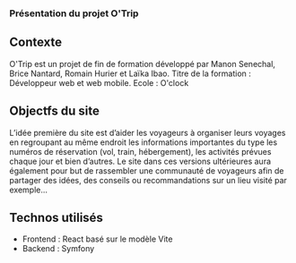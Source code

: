 ### Présentation du projet O'Trip
## Contexte
O'Trip est un projet de fin de formation développé par Manon Senechal, Brice Nantard, Romain Hurier et Laïka Ibao.
Titre de la formation : Développeur web et web mobile.
Ecole : O'clock

## Objectfs du site
L’idée première du site est d’aider les voyageurs à organiser leurs voyages en regroupant au même endroit les informations importantes du type les numéros de réservation (vol, train, hébergement), les activités prévues chaque jour et bien d’autres.
Le site dans ces versions ultérieures aura également pour but de rassembler une communauté de voyageurs afin de partager des idées, des conseils ou recommandations sur un lieu visité par exemple...

## Technos utilisés
- Frontend : React basé sur le modèle Vite
- Backend : Symfony
